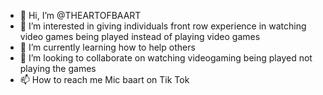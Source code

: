 - 👋 Hi, I’m @THEARTOFBAART
- 👀 I’m interested in giving individuals front row experience in watching video games being played instead of playing video games
- 🌱 I’m currently learning how to help others
- 💞️ I’m looking to collaborate on watching videogaming being played not playing the games
- 📫 How to reach me Mic baart on Tik Tok

<!---
THEARTOFBAART/THEARTOFBAART is a ✨ special ✨ repository because its the art of Baart 
You can click the Preview link to take a look at your changes.
Favorite games instead of playing video games you can click on any video game that you're interested in and you can watch full games 
